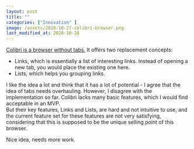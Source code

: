 ```yaml
---
layout: post
title: ""
categories: ["Innovation" ]
image: /assets/2020-10-27-colibri-browser.png
last_modified_at: 2020-10-28
---
```

[Colibri is a browser without tabs.](https://colibri.opqr.co/) It offers two
replacement concepts: 
- Links, which is essentially a list of interesting links. Instead of opening a
  new tab, you would place the existing one here.
- Lists, which helps you grouping links.

I like the idea a lot and think that it has a lot of potential - I agree that
the idea of tabs needs overhauling. However, I disagree with the implementation
so far. Colibri lacks many basic features, which I would find acceptable in an
MVP.  
But their key features, Links and Lists, are hard and not intuitive to use, and
the current feature set for these features are not very satisfying, considering
that this is supposed to be the unique selling point of this browser.  

Nice idea, needs more work.